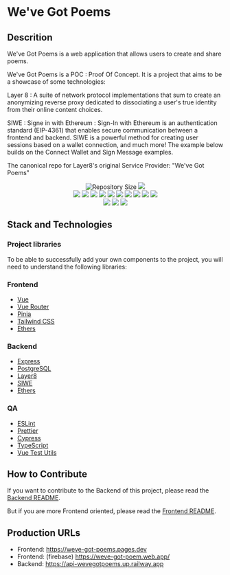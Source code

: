 # We've Got Poems

## Descrition

We've Got Poems is a web application that allows users to create and share poems.

We've Got Poems is a POC : Proof Of Concept. It is a project that aims to be a showcase of some technologies:

Layer 8 : A suite of network protocol implementations that sum to create an anonymizing reverse proxy dedicated to dissociating a user's true identity from their online content choices.

SIWE : Signe in with Ethereum : Sign-In with Ethereum is an authentication standard (EIP-4361) that enables secure communication between a frontend and backend. SIWE is a powerful method for creating user sessions based on a wallet connection, and much more! The example below builds on the Connect Wallet and Sign Message examples.

The canonical repo for Layer8's original Service Provider: "We've Got Poems"

<p align="center">
<img alt="Repository Size" src="https://img.shields.io/github/repo-size/globe-and-citizen/weve-got-poems?filename=backend%2Fpackage.json" />
<a href="https://celebrityfanalyzer.com"><img src="https://img.shields.io/website?url=https%3A%2F%2Fcelebrityfanalyzer.com" /></a>
<br />
<img src="https://img.shields.io/github/package-json/dependency-version/globe-and-citizen/weve-got-poems/bcrypt?filename=backend%2Fpackage.json" />
<img src="https://img.shields.io/github/package-json/dependency-version/globe-and-citizen/weve-got-poems/cors?filename=backend%2Fpackage.json" />
<img src="https://img.shields.io/github/package-json/dependency-version/globe-and-citizen/weve-got-poems/dotenv?filename=backend%2Fpackage.json" />
<img src="https://img.shields.io/github/package-json/dependency-version/globe-and-citizen/weve-got-poems/ethers?filename=backend%2Fpackage.json" />
<img src="https://img.shields.io/github/package-json/dependency-version/globe-and-citizen/weve-got-poems/express?filename=backend%2Fpackage.json" />
<img src="https://img.shields.io/github/package-json/dependency-version/globe-and-citizen/weve-got-poems/jsonwebtoken?filename=backend%2Fpackage.json" />
<img src="https://img.shields.io/github/package-json/dependency-version/globe-and-citizen/weve-got-poems/layer8-middleware-wasm?filename=backend%2Fpackage.json" />
<img src="https://img.shields.io/github/package-json/dependency-version/globe-and-citizen/weve-got-poems/pg?filename=backend%2Fpackage.json" />
<img src="https://img.shields.io/github/package-json/dependency-version/globe-and-citizen/weve-got-poems/siwe?filename=backend%2Fpackage.json" />
<img src="https://img.shields.io/github/package-json/dependency-version/globe-and-citizen/weve-got-poems/xss?filename=backend%2Fpackage.json" />
<br />
<img src="https://img.shields.io/github/package-json/dependency-version/globe-and-citizen/weve-got-poems/pinia?filename=frontend%2Fpackage.json" />
<img src="https://img.shields.io/github/package-json/dependency-version/globe-and-citizen/weve-got-poems/vue?filename=frontend%2Fpackage.json" />
<img src="https://img.shields.io/github/package-json/dependency-version/globe-and-citizen/weve-got-poems/vue-router?filename=frontend%2Fpackage.json" />
</p>

## Stack and Technologies

### Project libraries

To be able to successfully add your own components to the project, you will need to understand the following libraries:

### Frontend

- [Vue](https://vuejs.org/)
- [Vue Router](https://router.vuejs.org/)
- [Pinia](https://pinia.esm.dev/)
- [Tailwind CSS](https://tailwindcss.com/)
- [Ethers](https://docs.ethers.io/v5/)

### Backend

- [Express](https://expressjs.com/)
- [PostgreSQL](https://www.postgresql.org/)
- [Layer8](https://layer8.space/)
- [SIWE](https://docs.login.xyz/)
- [Ethers](https://docs.ethers.io/v5/)

### QA

- [ESLint](https://eslint.org/)
- [Prettier](https://prettier.io/)
- [Cypress](https://www.cypress.io/)
- [TypeScript](https://www.typescriptlang.org/)
- [Vue Test Utils](https://vue-test-utils.vuejs.org/)

## How to Contribute

If you want to contribute to the Backend of this project, please read the [Backend README](./backend/README.md).

But if you are more Frontend oriented, please read the [Frontend README](./frontend/README.md).

## Production URLs

- Frontend: https://weve-got-poems.pages.dev
- Frontend: (firebase) https://weve-got-poem.web.app/
- Backend: https://api-wevegotpoems.up.railway.app
